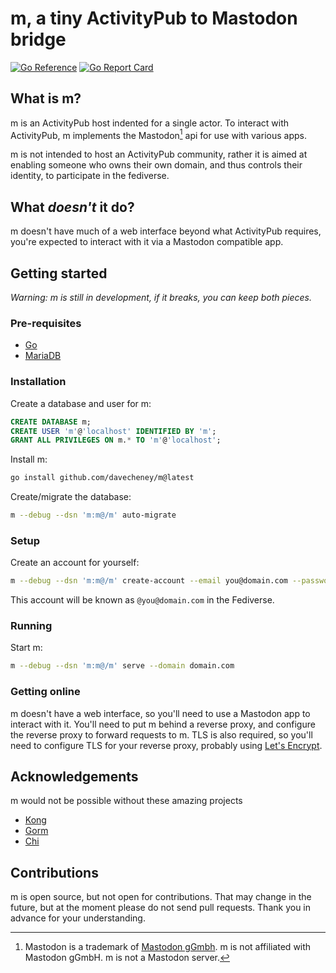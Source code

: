# m, a tiny ActivityPub to Mastodon bridge
    
[![Go Reference](https://pkg.go.dev/badge/github.com/davecheney/m.svg)](https://pkg.go.dev/github.com/davecheney/m) [![Go Report Card](https://goreportcard.com/badge/github.com/davecheney/m)](https://goreportcard.com/report/github.com/davecheney/m)
    
## What is m?

m is an ActivityPub host indented for a single actor.
To interact with ActivityPub, m implements the Mastodon[^tm] api for use with various apps. 

m is not intended to host an ActivityPub community, rather it is aimed at enabling someone who owns their own domain, and thus controls their identity, to participate in the fediverse. 

[^tm]: Mastodon is a trademark of [Mastodon gGmbh](https://joinmastodon.org/trademark). m is not affiliated with Mastodon gGmbH. m is not a Mastodon server.

## What _doesn't_ it do?

m doesn't have much of a web interface beyond what ActivityPub requires, you're expected to interact with it via a Mastodon compatible app.

## Getting started

_Warning: m is still in development, if it breaks, you can keep both pieces._

### Pre-requisites

- [Go](https://golang.org/doc/install)
- [MariaDB](https://mariadb.org/download/)

### Installation

Create a database and user for m:

```sql
CREATE DATABASE m;
CREATE USER 'm'@'localhost' IDENTIFIED BY 'm';
GRANT ALL PRIVILEGES ON m.* TO 'm'@'localhost';
```
Install m:

```bash
go install github.com/davecheney/m@latest
```
Create/migrate the database:

```bash
m --debug --dsn 'm:m@/m' auto-migrate
```

### Setup

Create an account for yourself:

```bash
m --debug --dsn 'm:m@/m' create-account --email you@domain.com --password 🤫 --admin
```

This account will be known as `@you@domain.com` in the Fediverse.

### Running

Start m:

```bash
m --debug --dsn 'm:m@/m' serve --domain domain.com
```    

### Getting online

m doesn't have a web interface, so you'll need to use a Mastodon app to interact with it.
You'll need to put m behind a reverse proxy, and configure the reverse proxy to forward requests to m.
TLS is also required, so you'll need to configure TLS for your reverse proxy, probably using [Let's Encrypt](https://letsencrypt.org/).

## Acknowledgements 

m would not be possible without these amazing projects

- [Kong](github.com/alecthomas/kong)
- [Gorm](github.com/jinzhu/gorm)
- [Chi](github.com/go-chi/chi)

## Contributions

m is open source, but not open for contributions.
That may change in the future, but at the moment please do not send pull requests.
Thank you in advance for your understanding.